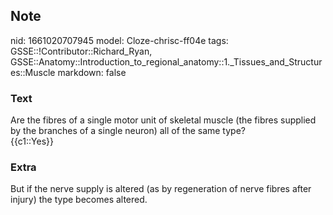 ## Note
nid: 1661020707945
model: Cloze-chrisc-ff04e
tags: GSSE::!Contributor::Richard_Ryan, GSSE::Anatomy::Introduction_to_regional_anatomy::1._Tissues_and_Structures::Muscle
markdown: false

### Text
<div class="toggle">
  Are the fibres of a single motor unit of skeletal muscle (the
  fibres supplied by the branches of a single neuron) all of the
  same type?
</div>
<div class="toggle">
  {{c1::Yes}}
</div>

### Extra
<p id="f2828880-16fc-4a27-9823-ae1882cc0778" class="">But if the
nerve supply is altered (as by regeneration of nerve fibres after
injury) the type becomes altered.
